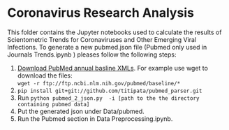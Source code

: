 # Coronavirus Research Analysis

This folder contains the Jupyter notebooks used to calculate the results of Scientometric Trends for Coronaviruses and Other Emerging Viral Infections. To generate a new pubmed.json file (Pubmed only used in Journals Trends.ipynb ) pleases follow the following steps:
1. [Download PubMed annual basline XMLs](https://www.nlm.nih.gov/databases/download/pubmed_medline.html). For example use wget to download the files:<br/> `wget -r ftp://ftp.ncbi.nlm.nih.gov/pubmed/baseline/*`
2. `pip install git+git://github.com/titipata/pubmed_parser.git`
3. Run `python pubmed_2_json.py  -i [path to the the directory containing pubmed data]`
4. Put the generated json under Data/pubmed.
5. Run the Pubmed section in Data Preprocessing.ipynb.



